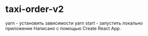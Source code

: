 # taxi-order-v2

yarn - установить зависимости
yarn start - запустить локально приложение
Написано с помощью Create React App.